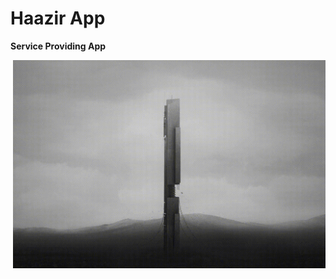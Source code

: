 
# Haazir App

**Service Providing App**

<img src="markdownData/animation/intro.gif" width="500" align="right"/>
